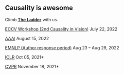 ## Causality is awesome

Climb [**The Ladder**](https://causalityforcomputervision.github.io/) with us.

[ECCV Workshop (2nd Causality in Vision)](https://www.causalityinvision.com/submission.html) July 22, 2022

[AAAI](https://aaai.org/Conferences/AAAI-23/aaai23call/) August 15, 2022

[EMNLP (Author response period)](https://2022.emnlp.org/calls/main_conference_papers/) Aug 23 – Aug 29, 2022

[ICLR](https://www.iclr.cc/Conferences/2023/CallForPapers) Oct 05, 2021*

[CVPR](https://cvpr.info/Conferences/2023/Timeline) November 18, 2021*
